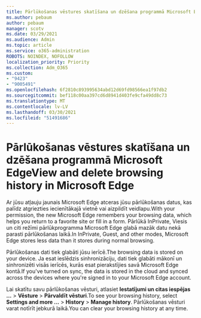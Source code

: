 ```yaml
---
title: Pārlūkošanas vēstures skatīšana un dzēšana programmā Microsoft Edge
ms.author: pebaum
author: pebaum
manager: scotv
ms.date: 03/29/2021
ms.audience: Admin
ms.topic: article
ms.service: o365-administration
ROBOTS: NOINDEX, NOFOLLOW
localization_priority: Priority
ms.collection: Adm_O365
ms.custom:
- "9423"
- "9005491"
ms.openlocfilehash: 6f2810c893995634abd12d69fd98566ea1f97db2
ms.sourcegitcommit: bef118c00aa397cd6d8941d403fe9cfa49dd8c73
ms.translationtype: MT
ms.contentlocale: lv-LV
ms.lasthandoff: 03/30/2021
ms.locfileid: "51491686"
---
```

# <a name="view-and-delete-browsing-history-in-microsoft-edge"></a><span data-ttu-id="e1b51-102">Pārlūkošanas vēstures skatīšana un dzēšana programmā Microsoft Edge</span><span class="sxs-lookup"><span data-stu-id="e1b51-102">View and delete browsing history in Microsoft Edge</span></span>

<span data-ttu-id="e1b51-103">Ar jūsu atļauju jaunais Microsoft Edge atceras jūsu pārlūkošanas datus, kas palīdz atgriezties iecienītākajā vietnē vai aizpildīt veidlapu.</span><span class="sxs-lookup"><span data-stu-id="e1b51-103">With your permission, the new Microsoft Edge remembers your browsing data, which helps you return to a favorite site or fill in a form.</span></span> <span data-ttu-id="e1b51-104">Pārlūkā InPrivate, Viesis un citi režīmi pārlūkprogramma Microsoft Edge glabā mazāk datu nekā parasti pārlūkošanas laikā.</span><span class="sxs-lookup"><span data-stu-id="e1b51-104">In InPrivate, Guest, and other modes, Microsoft Edge stores less data than it stores during normal browsing.</span></span>

<span data-ttu-id="e1b51-105">Pārlūkošanas dati tiek glabāti jūsu ierīcē.</span><span class="sxs-lookup"><span data-stu-id="e1b51-105">The browsing data is stored on your device.</span></span> <span data-ttu-id="e1b51-106">Ja esat ieslēdzis sinhronizāciju, dati tiek glabāti mākonī un sinhronizēti visās ierīcēs, kurās esat pierakstījies savā Microsoft Edge kontā.</span><span class="sxs-lookup"><span data-stu-id="e1b51-106">If you've turned on sync, the data is stored in the cloud and synced across the devices where you're signed in to your Microsoft Edge account.</span></span>

<span data-ttu-id="e1b51-107">Lai skatītu savu pārlūkošanas vēsturi, atlasiet **Iestatījumi un citas iespējas ...**   >  **Vēsture**  >  **Pārvaldīt vēsturi**.</span><span class="sxs-lookup"><span data-stu-id="e1b51-107">To see your browsing history, select **Settings and more ...**  > **History** > **Manage history**.</span></span> <span data-ttu-id="e1b51-108">Pārlūkošanas vēsturi varat notīrīt jebkurā laikā.</span><span class="sxs-lookup"><span data-stu-id="e1b51-108">You can clear your browsing history at any time.</span></span>